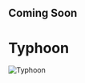 Coming Soon
----



# Typhoon


![Typhoon](https://raw.github.com/apandada1/typhoon/gh-pages/assets/img/typhoon.png)
